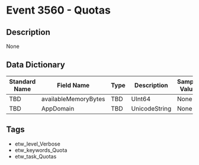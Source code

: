 # Event 3560 - Quotas

## Description
None

## Data Dictionary
|Standard Name|Field Name|Type|Description|Sample Value|
|---|---|---|---|---|
|TBD|availableMemoryBytes|TBD|UInt64|None|None|
|TBD|AppDomain|TBD|UnicodeString|None|None|

## Tags
* etw_level_Verbose
* etw_keywords_Quota
* etw_task_Quotas